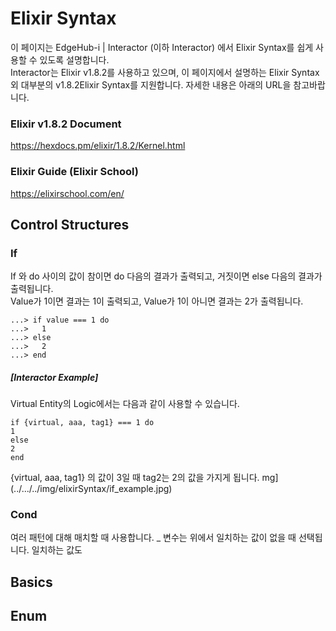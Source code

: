 # Elixir Syntax

이 페이지는 EdgeHub-i | Interactor (이하 Interactor) 에서 Elixir Syntax를 쉽게 사용할 수 있도록 설명합니다.  
Interactor는 Elixir v1.8.2를 사용하고 있으며, 이 페이지에서 설명하는 Elixir Syntax 외 대부분의 v1.8.2Elixir Syntax를 지원합니다.
자세한 내용은 아래의 URL을 참고바랍니다.
### Elixir v1.8.2 Document
https://hexdocs.pm/elixir/1.8.2/Kernel.html

### Elixir Guide (Elixir School)
https://elixirschool.com/en/

## Control Structures

### If
If 와 do 사이의 값이 참이면 do 다음의 결과가 출력되고, 거짓이면 else 다음의 결과가 출력됩니다.  
Value가 1이면 결과는 1이 출력되고, Value가 1이 아니면 결과는 2가 출력됩니다.
```
...> if value === 1 do
...>   1
...> else
...>   2
...> end
```
##### [Interactor Example]
 Virtual Entity의 Logic에서는 다음과 같이 사용할 수 있습니다.
```
if {virtual, aaa, tag1} === 1 do
1
else
2
end
```
{virtual, aaa, tag1} 의 값이 3일 때 tag2는 2의 값을 가지게 됩니다.
mg](../.../../img/elixirSyntax/if_example.jpg)

### Cond
여러 패턴에 대해 매치할 때 사용합니다. _ 변수는 위에서 일치하는 값이 없을 때 선택됩니다. 일치하는 값도 


## Basics

## Enum
